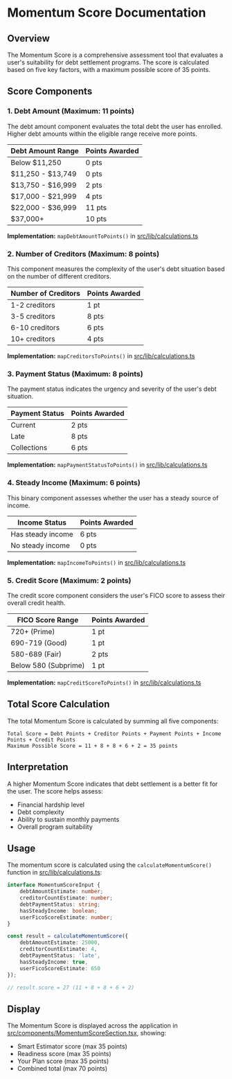 # Momentum Score Documentation

## Overview
The Momentum Score is a comprehensive assessment tool that evaluates a user's suitability for debt settlement programs. The score is calculated based on five key factors, with a maximum possible score of 35 points.

## Score Components

### 1. Debt Amount (Maximum: 11 points)

The debt amount component evaluates the total debt the user has enrolled. Higher debt amounts within the eligible range receive more points.

| Debt Amount Range | Points Awarded |
|-------------------|----------------|
| Below $11,250 | 0 pts |
| $11,250 - $13,749 | 0 pts |
| $13,750 - $16,999 | 2 pts |
| $17,000 - $21,999 | 4 pts |
| $22,000 - $36,999 | 11 pts |
| $37,000+ | 10 pts |

**Implementation:** `mapDebtAmountToPoints()` in [src/lib/calculations.ts](../src/lib/calculations.ts)

### 2. Number of Creditors (Maximum: 8 points)

This component measures the complexity of the user's debt situation based on the number of different creditors.

| Number of Creditors | Points Awarded |
|---------------------|----------------|
| 1-2 creditors | 1 pt |
| 3-5 creditors | 8 pts |
| 6-10 creditors | 6 pts |
| 10+ creditors | 4 pts |

**Implementation:** `mapCreditorsToPoints()` in [src/lib/calculations.ts](../src/lib/calculations.ts)

### 3. Payment Status (Maximum: 8 points)

The payment status indicates the urgency and severity of the user's debt situation.

| Payment Status | Points Awarded |
|----------------|----------------|
| Current | 2 pts |
| Late | 8 pts |
| Collections | 6 pts |

**Implementation:** `mapPaymentStatusToPoints()` in [src/lib/calculations.ts](../src/lib/calculations.ts)

### 4. Steady Income (Maximum: 6 points)

This binary component assesses whether the user has a steady source of income.

| Income Status | Points Awarded |
|---------------|----------------|
| Has steady income | 6 pts |
| No steady income | 0 pts |

**Implementation:** `mapIncomeToPoints()` in [src/lib/calculations.ts](../src/lib/calculations.ts)

### 5. Credit Score (Maximum: 2 points)

The credit score component considers the user's FICO score to assess their overall credit health.

| FICO Score Range | Points Awarded |
|------------------|----------------|
| 720+ (Prime) | 1 pt |
| 690-719 (Good) | 1 pt |
| 580-689 (Fair) | 2 pts |
| Below 580 (Subprime) | 1 pt |

**Implementation:** `mapCreditScoreToPoints()` in [src/lib/calculations.ts](../src/lib/calculations.ts)

## Total Score Calculation

The total Momentum Score is calculated by summing all five components:

```
Total Score = Debt Points + Creditor Points + Payment Points + Income Points + Credit Points
Maximum Possible Score = 11 + 8 + 8 + 6 + 2 = 35 points
```

## Interpretation

A higher Momentum Score indicates that debt settlement is a better fit for the user. The score helps assess:
- Financial hardship level
- Debt complexity
- Ability to sustain monthly payments
- Overall program suitability

## Usage

The momentum score is calculated using the `calculateMomentumScore()` function in [src/lib/calculations.ts](../src/lib/calculations.ts):

```typescript
interface MomentumScoreInput {
    debtAmountEstimate: number;
    creditorCountEstimate: number;
    debtPaymentStatus: string;
    hasSteadyIncome: boolean;
    userFicoScoreEstimate: number;
}

const result = calculateMomentumScore({
    debtAmountEstimate: 25000,
    creditorCountEstimate: 4,
    debtPaymentStatus: 'late',
    hasSteadyIncome: true,
    userFicoScoreEstimate: 650
});

// result.score = 27 (11 + 8 + 8 + 6 + 2)
```

## Display

The Momentum Score is displayed across the application in [src/components/MomentumScoreSection.tsx](../src/components/MomentumScoreSection.tsx), showing:
- Smart Estimator score (max 35 points)
- Readiness score (max 35 points)
- Your Plan score (max 35 points)
- Combined total (max 70 points)

